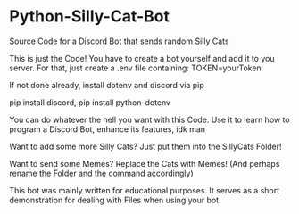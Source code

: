 # Python-Silly-Cat-Bot
Source Code for a Discord Bot that sends random Silly Cats

This is just the Code! You have to create a bot yourself and add it to you server.
For that, just create a .env file containing: TOKEN=yourToken

If not done already, install dotenv and discord via pip

pip install discord,
pip install python-dotenv

You can do whatever the hell you want with this Code.
Use it to learn how to program a Discord Bot, enhance its features, idk man

Want to add some more Silly Cats? Just put them into the SillyCats Folder!

Want to send some Memes? Replace the Cats with Memes! (And perhaps rename the Folder and the command accordingly)

This bot was mainly written for educational purposes. It serves as a short demonstration for dealing with Files when using your bot.

